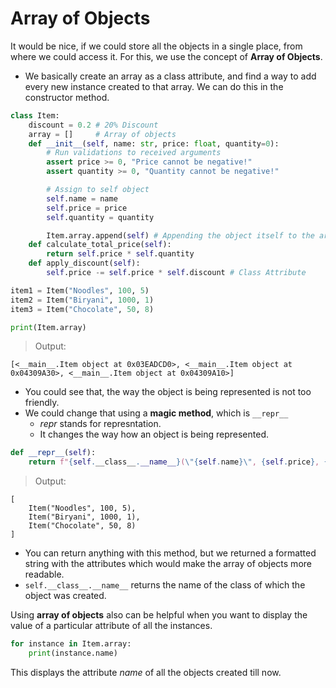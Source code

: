 
# Array of Objects
It would be nice, if we could store all the objects in a single place, from where we could access it. For this, we use the concept of **Array of Objects**.
* We basically create an array as a class attribute, and find a way to add every new instance created to that array. We can do this in the constructor method.

```python
class Item:
    discount = 0.2 # 20% Discount
    array = []     # Array of objects
    def __init__(self, name: str, price: float, quantity=0):
        # Run validations to received arguments
        assert price >= 0, "Price cannot be negative!"
        assert quantity >= 0, "Quantity cannot be negative!"

        # Assign to self object    
        self.name = name
        self.price = price
        self.quantity = quantity

        Item.array.append(self) # Appending the object itself to the array
    def calculate_total_price(self):
        return self.price * self.quantity
    def apply_discount(self):
        self.price -= self.price * self.discount # Class Attribute

item1 = Item("Noodles", 100, 5)
item2 = Item("Biryani", 1000, 1)
item3 = Item("Chocolate", 50, 8)

print(Item.array)
```
> Output:
```
[<__main__.Item object at 0x03EADCD0>, <__main__.Item object at 0x04309A30>, <__main__.Item object at 0x04309A10>]
```
* You could see that, the way the object is being represented is not too friendly.
* We could change that using a **magic method**, which is `__repr__`
    * _repr_ stands for represntation.
    * It changes the way how an object is being represented.
```python
def __repr__(self):
    return f"{self.__class__.__name__}(\"{self.name}\", {self.price}, {self.quantity})"
```
> Output:
```
[
    Item("Noodles", 100, 5),
    Item("Biryani", 1000, 1),
    Item("Chocolate", 50, 8)
]
```
* You can return anything with this method, but we returned a formatted string with the attributes which would make the array of objects more readable.
* `self.__class__.__name__` returns the name of the class of which the object was created.

 Using **array of objects** also can be helpful when you want to display the value of a particular attribute of all the instances.
```python
for instance in Item.array:
    print(instance.name)
```
This displays the attribute _name_ of all the objects created till now.